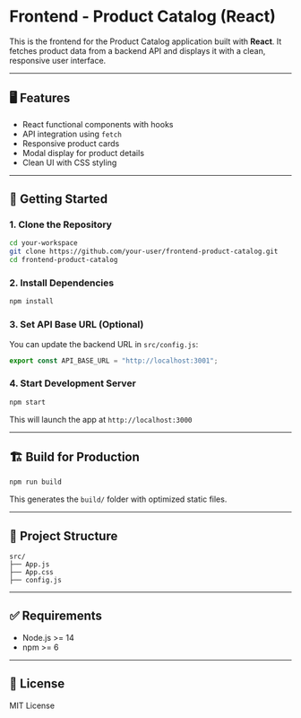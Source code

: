 # Frontend - Product Catalog (React)

This is the frontend for the Product Catalog application built with **React**. It fetches product data from a backend API and displays it with a clean, responsive user interface.

---

## 🖥️ Features
- React functional components with hooks
- API integration using `fetch`
- Responsive product cards
- Modal display for product details
- Clean UI with CSS styling

---

## 🚀 Getting Started

### 1. Clone the Repository
```bash
cd your-workspace
git clone https://github.com/your-user/frontend-product-catalog.git
cd frontend-product-catalog
```

### 2. Install Dependencies
```bash
npm install
```

### 3. Set API Base URL (Optional)
You can update the backend URL in `src/config.js`:
```js
export const API_BASE_URL = "http://localhost:3001";
```

### 4. Start Development Server
```bash
npm start
```
This will launch the app at `http://localhost:3000`

---

## 🏗️ Build for Production
```bash
npm run build
```
This generates the `build/` folder with optimized static files.

---

## 📁 Project Structure
```
src/
├── App.js
├── App.css
├── config.js
```

---

## ✅ Requirements
- Node.js >= 14
- npm >= 6

---

## 📄 License
MIT License
